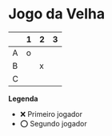 # Jogo da Velha

|   | 1 | 2 | 3 |
|---|---|---|---|
| A | o  |   |   |
| B |   | x  |   |
| C |   |   |   |

**Legenda**

- ❌ Primeiro jogador 
- ⭕ Segundo jogador